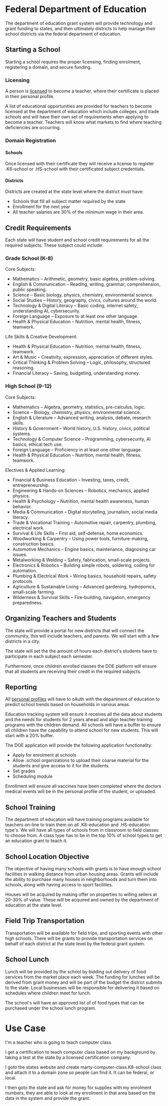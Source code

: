 # Federal Department of Education

The department of education grant system will provide technology and grant funding to states, and then ultimately districts to help manage their school districts via the federal department of education.

## Starting a School

Starting a school requires the proper licensing, finding enrolment, registering a domain, and secure funding.

### Licensing

A person is [licensed](./teacher-license-requirements/) to become a teacher, where their certificate is placed in their personal profile.

A list of educational opportunities are provided for teachers to become licensed at the department of education which include colleges, and trade schools and will have their own set of requirements when applying to become a teacher. Teachers will know what markets to find where teaching deficiencies are occurring.

### Domain Registration

#### Schools

Once licensed with their certificate they will receive a license to register .K6-school or .HS-school with their certificated subject credentials.

#### Districts

Districts are created at the state level where the district must have:

- Schools that fill all subject matter required by the state
- Enrollment for the next year
- All teacher salaries are 30% of the minimum wage in their area.

## Credit Requirements

Each state will have student and school credit requirements for all the required subjects. These subject could include:

### Grade School (K-8)

Core Subjects:

- Mathematics – Arithmetic, geometry, basic algebra, problem-solving.
- English & Communication – Reading, writing, grammar, comprehension, public speaking.
- Science – Basic biology, physics, chemistry, environmental science.
- Social Studies – History, geography, civics, cultures around the world.
- Technology & Digital Literacy – Basic coding, internet safety, understanding AI, cybersecurity.
- Foreign Language – Exposure to at least one other language.
- Health & Physical Education – Nutrition, mental health, fitness, teamwork.

Life Skills & Creative Development:

- Health & Physical Education – Nutrition, mental health, fitness, teamwork.
- Art & Music – Creativity, expression, appreciation of different styles.
- Critical Thinking & Problem Solving – Logic, philosophy, structured reasoning.
- Financial Literacy – Saving, budgeting, understanding money.

### High School (9-12)

Core Subjects:

- Mathematics – Algebra, geometry, statistics, pre-calculus, logic.
- Science – Biology, chemistry, physics, environmental science.
- English & Literature – Advanced writing, analysis, debate, research skills.
- History & Government – World history, U.S. history, civics, political systems.
- Technology & Computer Science – Programming, cybersecurity, AI basics, ethical tech use.
- Foreign Language – Proficiency in at least one other language.
- Health & Physical Education – Nutrition, mental health, fitness, teamwork.

Electives & Applied Learning:

- Financial & Business Education – Investing, taxes, credit, entrepreneurship.
- Engineering & Hands-on Sciences – Robotics, mechanics, applied physics.
- Health & Psychology – Nutrition, mental health awareness, human behavior.
- Media & Communication – Digital storytelling, journalism, social media literacy.
- Trade & Vocational Training – Automotive repair, carpentry, plumbing, electrical work.
- Survival & Life Skills – First aid, self-defense, home economics.
- Woodworking & Carpentry – Using power tools, furniture-making, construction basics.
- Automotive Mechanics – Engine basics, maintenance, diagnosing car issues.
- Metalworking & Welding – Safety, fabrication, small-scale projects.
- Electronics & Robotics – Building simple robots, soldering, coding for automation.
- Plumbing & Electrical Work – Wiring basics, household repairs, safety protocols.
- Agriculture & Sustainable Living – Advanced gardening, hydroponics, small-scale farming.
- Wilderness & Survival Skills – Fire-building, navigation, emergency preparedness.

## Organizing Teachers and Students

The state will provide a portal for new districts that will connect the community, this will include teachers, and parents. We will start with a few districts in a city.

The state will set the the amount of hours each district's students have to participate in each subject each semester.

Furthermore, once children enrolled classes the DOE platform will ensure that all students are receiving their credit in the required subjects.

## Reporting

All [personal profiles](/grants/personal-profile) will have to oAuth with the department of education to predict school trends based on households in various areas.

Education tracking system will ensure it receives all the data about students and the needs for students for 2 years ahead and align teacher training programs with the children demand. All schools will have a buffer to ensure all children have the capability to attend school for new students. This will start with a 20% buffer.

The DOE application will provide the following application functionality:

- Apply for enrolment at schools
- Allow .school organizations to upload their coarse material for the students and give access to it for the students.
- Set grades
- Scheduling module

Enrollment will ensure all vaccines have been completed where the doctors medical events will be in the personal profile of the student, or uploaded.

## School Training

The department of education will have training programs available for teachers on-line to train them on all .K8-education and .HS-education type's. We will have all types of schools from in classroom to field classes to choose from. A class type has to be in the top 10% of school types to get an education grant to teach it.

## School Location Objective

The objective of having many schools with grants is to have enough school facilities in walking distance from urban housing areas. Grants will include the ability to purchase many houses in neighborhoods and turn them into schools, along with having access to sport facilities.

Houses will be acquired by making offer on properties to willing sellers at 20-30% of value. These will be acquired and owned by the department of education at the state level.

## Field Trip Transportation

Transportation will be available for field trips, and sporting events with other high schools. There will be grants to provide transportation services on behalf of each district at the state level by the federal grant system.

## School Lunch

Lunch will be provided by the school by bidding out delivery of food services from the market place each week. The funding for lunches will be derived from grant money and will be part of the budget the district submits to the state. Local businesses will be responsible for delivering it based on schedules where children meet for lunch.

The school's will have an approved list of of food types that can be purchased under the school lunch program.

# Use Case

I'm a teacher who is going to teach computer class.

I get a certification to teach computer class based on my background by taking a test at the state by a licensed certification company.

I goto the states website and create marty-computer-class.K8-school class and attach it to a domain zone so people can find it. It can be federal, or local.

I then goto the state and ask for money for supplies with my enrolment numbers, they are able to look at my enrolment in that area based on the data in the system and provide the grant.
